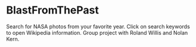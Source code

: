 # BlastFromThePast
Search for NASA photos from your favorite year.  Click on search keywords to open Wikipedia information.  Group project with Roland Willis and Nolan Kern.